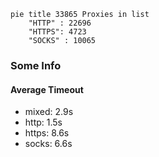 
```mermaid
pie title 33865 Proxies in list
    "HTTP" : 22696
    "HTTPS": 4723
    "SOCKS" : 10065
```

### Some Info
#### Average Timeout

- mixed: 2.9s
- http: 1.5s
- https: 8.6s
- socks: 6.6s